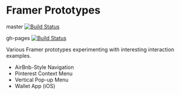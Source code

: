 # Framer Prototypes

master [![Build Status](https://travis-ci.org/ursooperduper/prototypes.svg?branch=master)](https://travis-ci.org/ursooperduper/prototypes)

gh-pages [![Build Status](https://travis-ci.org/ursooperduper/prototypes.svg?branch=gh-pages)](https://travis-ci.org/ursooperduper/prototypes)

Various Framer prototypes experimenting with interesting interaction examples.

* AirBnb-Style Navigation
* Pinterest Context Menu
* Vertical Pop-up Menu
* Wallet App (iOS)
